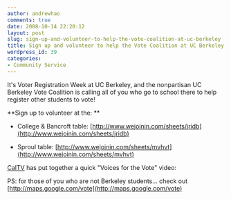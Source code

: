 ```yaml
---
author: andrewhao
comments: true
date: 2008-10-14 22:20:12
layout: post
slug: sign-up-and-volunteer-to-help-the-vote-coalition-at-uc-berkeley
title: Sign up and volunteer to help the Vote Coalition at UC Berkeley
wordpress_id: 39
categories:
- Community Service
---
```


It's Voter Registration Week at UC Berkeley, and the nonpartisan UC Berkeley Vote Coalition is calling all of you who go to school there to help register other students to vote!

**Sign up to volunteer at the: **



	
  * College & Bancroft table: [http://www.wejoinin.com/sheets/jridb](http://www.wejoinin.com/sheets/jridb)

	
  * Sproul table: [http://www.wejoinin.com/sheets/mvhvt](http://www.wejoinin.com/sheets/mvhvt)


[CalTV](http://thecaltvproject.com/v3/) has put together a quick "Voices for the Vote" video:


PS: for those of you who are not Berkeley students... check out [http://maps.google.com/vote](http://maps.google.com/vote)
